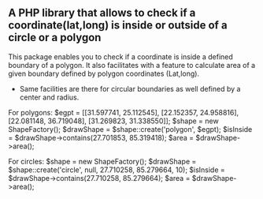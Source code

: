 ## A PHP library that allows to check if a coordinate(lat,long) is inside or outside of a circle or a polygon

This package enables you to check if a coordinate is inside a defined boundary of a polygon. It also facilitates with a feature to calculate area of a given boundary defined by polygon coordinates (Lat,long).

  - Same facilities are there for circular boundaries as well defined by a center and radius.


For polygons:
$egpt = [[31.597741, 25.112545], [22.152357, 24.958816], [22.081148, 36.719048], [31.269823, 31.338550]];
$shape = new ShapeFactory();
$drawShape = $shape::create('polygon', $egpt);
$isInside  = $drawShape->contains(27.701853, 85.319418);
$area = $drawShape->area(); 

For circles:
$shape = new ShapeFactory();
$drawShape = $shape::create('circle', null, 27.710258, 85.279664, 10);
$isInside  = $drawShape->contains(27.710258, 85.279664);
$area = $drawShape->area(); 